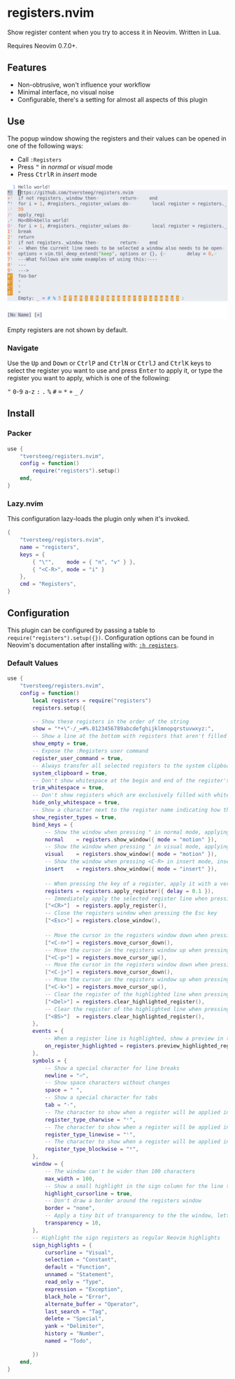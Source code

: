 # registers.nvim

Show register content when you try to access it in Neovim. Written in Lua.

Requires Neovim 0.7.0+.

## Features

- Non-obtrusive, won't influence your workflow
- Minimal interface, no visual noise
- Configurable, there's a setting for almost all aspects of this plugin

## Use

The popup window showing the registers and their values can be opened in one of the following ways:

- Call `:Registers`
- Press <kbd>"</kbd> in _normal_ or _visual_ mode
- Press <kbd>Ctrl</kbd><kbd>R</kbd> in _insert_ mode

![preview](.github/img/preview.png?raw=true)

Empty registers are not shown by default.

### Navigate

Use the <kbd>Up</kbd> and <kbd>Down</kbd> or <kbd>Ctrl</kbd><kbd>P</kbd> and <kbd>Ctrl</kbd><kbd>N</kbd> or <kbd>Ctrl</kbd><kbd>J</kbd> and <kbd>Ctrl</kbd><kbd>K</kbd> keys to select the register you want to use and press <kbd>Enter</kbd> to apply it, or type the register you want to apply, which is one of the following:

<kbd>"</kbd> <kbd>0</kbd>-<kbd>9</kbd> <kbd>a</kbd>-<kbd>z</kbd> <kbd>:</kbd> <kbd>.</kbd> <kbd>%</kbd> <kbd>#</kbd> <kbd>=</kbd> <kbd>\*</kbd> <kbd>+</kbd> <kbd>\_</kbd> <kbd>/</kbd>

## Install

### Packer

```lua
use {
	"tversteeg/registers.nvim",
	config = function()
		require("registers").setup()
	end,
}
```

### Lazy.nvim

This configuration lazy-loads the plugin only when it's invoked.

```lua
{
	"tversteeg/registers.nvim",
	name = "registers",
	keys = {
		{ "\"",    mode = { "n", "v" } },
		{ "<C-R>", mode = "i" }
	},
	cmd = "Registers",
}
```

## Configuration

This plugin can be configured by passing a table to `require("registers").setup({})`.
Configuration options can be found in Neovim's documentation after installing with: [`:h registers`](doc/registers.txt).

### Default Values

```lua
use {
    "tversteeg/registers.nvim",
    config = function()
        local registers = require("registers")
        registers.setup({
```

<!-- MARKDOWN-AUTO-DOCS:START (CODE:src=./lua/registers.lua&lines=140-224) -->
<!-- The below code snippet is automatically added from ./lua/registers.lua -->
```lua
        -- Show these registers in the order of the string
        show = "*+\"-/_=#%.0123456789abcdefghijklmnopqrstuvwxyz:",
        -- Show a line at the bottom with registers that aren't filled
        show_empty = true,
        -- Expose the :Registers user command
        register_user_command = true,
        -- Always transfer all selected registers to the system clipboard
        system_clipboard = true,
        -- Don't show whitespace at the begin and end of the register's content
        trim_whitespace = true,
        -- Don't show registers which are exclusively filled with whitespace
        hide_only_whitespace = true,
        -- Show a character next to the register name indicating how the register will be applied
        show_register_types = true,
        bind_keys = {
            -- Show the window when pressing " in normal mode, applying the selected register as part of a motion, which is the default behavior of Neovim
            normal    = registers.show_window({ mode = "motion" }),
            -- Show the window when pressing " in visual mode, applying the selected register as part of a motion, which is the default behavior of Neovim
            visual    = registers.show_window({ mode = "motion" }),
            -- Show the window when pressing <C-R> in insert mode, inserting the selected register, which is the default behavior of Neovim
            insert    = registers.show_window({ mode = "insert" }),

            -- When pressing the key of a register, apply it with a very small delay, which will also highlight the selected register
            registers = registers.apply_register({ delay = 0.1 }),
            -- Immediately apply the selected register line when pressing the return key
            ["<CR>"]  = registers.apply_register(),
            -- Close the registers window when pressing the Esc key
            ["<Esc>"] = registers.close_window(),

            -- Move the cursor in the registers window down when pressing <C-n>
            ["<C-n>"] = registers.move_cursor_down(),
            -- Move the cursor in the registers window up when pressing <C-p>
            ["<C-p>"] = registers.move_cursor_up(),
            -- Move the cursor in the registers window down when pressing <C-j>
            ["<C-j>"] = registers.move_cursor_down(),
            -- Move the cursor in the registers window up when pressing <C-k>
            ["<C-k>"] = registers.move_cursor_up(),
            -- Clear the register of the highlighted line when pressing <DeL>
            ["<Del>"] = registers.clear_highlighted_register(),
            -- Clear the register of the highlighted line when pressing <BS>
            ["<BS>"]  = registers.clear_highlighted_register(),
        },
        events = {
            -- When a register line is highlighted, show a preview in the main buffer with how the register will be applied, but only if the register will be inserted or pasted
            on_register_highlighted = registers.preview_highlighted_register({ if_mode = { "insert", "paste" } }),
        },
        symbols = {
            -- Show a special character for line breaks
            newline = "⏎",
            -- Show space characters without changes
            space = " ",
            -- Show a special character for tabs
            tab = "·",
            -- The character to show when a register will be applied in a char-wise fashion
            register_type_charwise = "ᶜ",
            -- The character to show when a register will be applied in a line-wise fashion
            register_type_linewise = "ˡ",
            -- The character to show when a register will be applied in a block-wise fashion
            register_type_blockwise = "ᵇ",
        },
        window = {
            -- The window can't be wider than 100 characters
            max_width = 100,
            -- Show a small highlight in the sign column for the line the cursor is on
            highlight_cursorline = true,
            -- Don't draw a border around the registers window
            border = "none",
            -- Apply a tiny bit of transparency to the the window, letting some characters behind it bleed through
            transparency = 10,
        },
        -- Highlight the sign registers as regular Neovim highlights
        sign_highlights = {
            cursorline = "Visual",
            selection = "Constant",
            default = "Function",
            unnamed = "Statement",
            read_only = "Type",
            expression = "Exception",
            black_hole = "Error",
            alternate_buffer = "Operator",
            last_search = "Tag",
            delete = "Special",
            yank = "Delimiter",
            history = "Number",
            named = "Todo",
```
<!-- The below code snippet is automatically added from ./lua/registers.lua -->
<!-- MARKDOWN-AUTO-DOCS:END -->

```lua
        })
    end,
}
```
